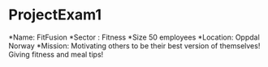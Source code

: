# ProjectExam1

*Name: FitFusion 
*Sector : Fitness 
*Size 50 employees
*Location: Oppdal Norway 
*Mission: Motivating others to be their best version of themselves! Giving fitness and meal tips! 
